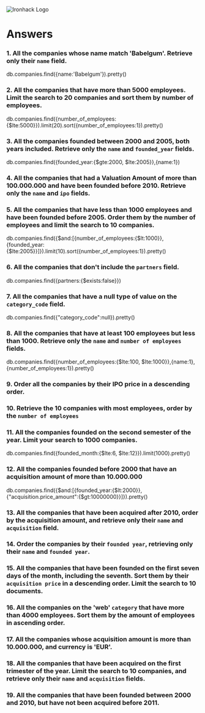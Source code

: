 ![Ironhack Logo](https://i.imgur.com/1QgrNNw.png)

# Answers

### 1. All the companies whose name match 'Babelgum'. Retrieve only their `name` field.

db.companies.find({name:'Babelgum'}).pretty()

### 2. All the companies that have more than 5000 employees. Limit the search to 20 companies and sort them by **number of employees**.

db.companies.find({number_of_employees:{$lte:5000}}).limit(20).sort({number_of_employees:1}).pretty()

### 3. All the companies founded between 2000 and 2005, both years included. Retrieve only the `name` and `founded_year` fields.

db.companies.find({founded_year:{$gte:2000, $lte:2005}},{name:1})

### 4. All the companies that had a Valuation Amount of more than 100.000.000 and have been founded before 2010. Retrieve only the `name` and `ipo` fields.

<!-- Your Code Goes Here -->

### 5. All the companies that have less than 1000 employees and have been founded before 2005. Order them by the number of employees and limit the search to 10 companies.

db.companies.find({$and:[{number_of_employees:{$lt:1000}},{founded_year:{$lte:2005}}]}).limit(10).sort({number_of_employees:1}).pretty()

### 6. All the companies that don't include the `partners` field.

db.companies.find({partners:{$exists:false}})

### 7. All the companies that have a null type of value on the `category_code` field.

db.companies.find({"category_code":null}).pretty()

### 8. All the companies that have at least 100 employees but less than 1000. Retrieve only the `name` and `number of employees` fields.

 db.companies.find({number_of_employees:{$lte:100, $lte:1000}},{name:1},{number_of_employees:1}).pretty()

### 9. Order all the companies by their IPO price in a descending order.

<!-- Your Code Goes Here -->

### 10. Retrieve the 10 companies with most employees, order by the `number of employees`

<!-- Your Code Goes Here -->

### 11. All the companies founded on the second semester of the year. Limit your search to 1000 companies.

db.companies.find({founded_month:{$lte:6, $lte:12}}).limit(1000).pretty()

### 12. All the companies founded before 2000 that have an acquisition amount of more than 10.000.000

db.companies.find({$and:[{founded_year:{$lt:2000}},{"acquisition.price_amount":{$gt:10000000}}]}).pretty()

### 13. All the companies that have been acquired after 2010, order by the acquisition amount, and retrieve only their `name` and `acquisition` field.

<!-- Your Code Goes Here -->

### 14. Order the companies by their `founded year`, retrieving only their `name` and `founded year`.

<!-- Your Code Goes Here -->

### 15. All the companies that have been founded on the first seven days of the month, including the seventh. Sort them by their `acquisition price` in a descending order. Limit the search to 10 documents.

<!-- Your Code Goes Here -->

### 16. All the companies on the 'web' `category` that have more than 4000 employees. Sort them by the amount of employees in ascending order.

<!-- Your Code Goes Here -->

### 17. All the companies whose acquisition amount is more than 10.000.000, and currency is 'EUR'.

<!-- Your Code Goes Here -->

### 18. All the companies that have been acquired on the first trimester of the year. Limit the search to 10 companies, and retrieve only their `name` and `acquisition` fields.

<!-- Your Code Goes Here -->

### 19. All the companies that have been founded between 2000 and 2010, but have not been acquired before 2011.

<!-- Your Code Goes Here -->
